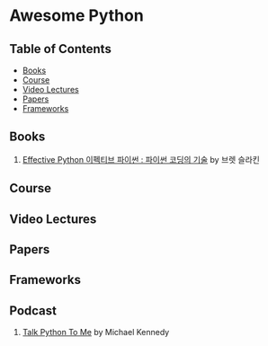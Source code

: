 # Awesome Python


## Table of Contents

- [Books](#books)
- [Course](#course)
- [Video Lectures](#video-lectures)
- [Papers](#papers)
- [Frameworks](#frameworks)

## Books

1. [Effective Python 이펙티브 파이썬 : 파이썬 코딩의 기술](http://www.aladin.co.kr/shop/wproduct.aspx?ItemId=80277523) by 브렛 슬라킨

## Course

## Video Lectures

## Papers

## Frameworks


## Podcast

1. [Talk Python To Me](https://talkpython.fm/) by Michael Kennedy